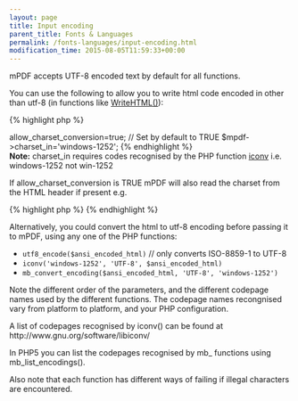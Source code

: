 ```yaml
---
layout: page
title: Input encoding
parent_title: Fonts & Languages
permalink: /fonts-languages/input-encoding.html
modification_time: 2015-08-05T11:59:33+00:00
---
```




<p>mPDF accepts UTF-8 encoded text by default for all functions.</p>
<p>You can use the following to allow you to write html code encoded in other than utf-8 (in functions like <a href="{{ "/reference/mpdf-functions/writehtml.html" | prepend: site.baseurl }}">WriteHTML()</a>):</p>

{% highlight php %}
<?php

$mpdf->allow_charset_conversion=true;  // Set by default to TRUE

$mpdf->charset_in='windows-1252';
{% endhighlight %}

<div class="alert alert-info" role="alert"><strong>Note:</strong> <span class="parameter">charset_in</span> requires codes recognised by the PHP function <a href="{{ "/reference/codepages-glyphs/iconv.html" | prepend: site.baseurl }}">iconv</a> i.e. windows-1252 not win-1252</div>
<p>If <span class="parameter">allow_charset_conversion</span> is <span class="smallblock">TRUE</span> mPDF will also read the charset from the HTML header if present e.g.</p>

{% highlight php %}
<meta http-equiv="Content-Type" content="text/html; charset=utf-8" />
{% endhighlight %}

<p>Alternatively, you could convert the html to utf-8 encoding before passing it to mPDF, using any one of the PHP functions:</p>
<ul>
<li><code>utf8_encode($ansi_encoded_html)</code> // only converts <span class="dc-title">ISO-8859-1 to UTF-8</span></li>
<li><code>iconv('windows-1252', 'UTF-8', $ansi_encoded_html)</code></li>
<li><code>mb_convert_encoding($ansi_encoded_html, 'UTF-8', 'windows-1252') </code></li>
</ul>
<p>Note the different order of the parameters, and the different codepage names used by the different functions. The codepage names recongnised vary from platform to platform, and your PHP configuration.</p>
<p>A list of codepages recognised by iconv() can be found at http://www.gnu.org/software/libiconv/</p>
<p>In PHP5 you can list the codepages recognised by mb_ functions using mb_list_encodings().</p>
<p>Also note that each function has different ways of failing if illegal characters are encountered.</p>
<p>&nbsp;</p>
